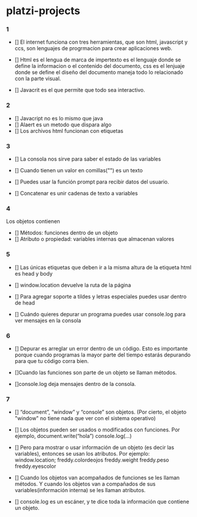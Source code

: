 # platzi-projects

### 1 
* [] El internet funciona con tres herramientas, que son html, javascript y ccs, son lenguajes de progrmacion para crear aplicaciones web.

* [] Html es el lengua de marca de impertexto es el lenguaje donde se define la informacion o el contenido del documento, css es el lenjuaje donde se define el diseño del documento maneja todo lo relacionado con la parte visual. 

* [] Javacrit es el que permite que todo sea interactivo.


### 2

* [] Javacript no es lo mismo que java 
* [] Alaert es un metodo que dispara algo
* [] Los archivos html funcionan con etiquetas

### 3
* []	La consola nos sirve para saber el estado de las variables
 
* []	Cuando tienen un valor en comillas("") es un texto
 
* []	Puedes usar la función prompt para recibir datos del usuario.
 
* []	Concatenar es unir cadenas de texto a variables

### 4
Los objetos contienen
 
* []	Métodos: funciones dentro de un objeto
* []	Atributo o propiedad: variables internas que almacenan valores

###  5

* [] Las únicas etiquetas que deben ir a la misma altura de la etiqueta html es head y body
 
* [] window.location  devuelve la ruta de la página
 
* [] Para agregar soporte a tildes y letras especiales puedes usar dentro de head

* [] Cuándo quieres depurar un programa puedes usar console.log para ver mensajes en la consola


### 6
* [] Depurar es arreglar un error dentro de un código. Esto es importante porque cuando programas la mayor parte del tiempo estarás depurando para que tu código corra bien.

* []Cuando las funciones son parte de un objeto se llaman métodos.

* []console.log deja mensajes dentro de la consola.


### 7

* [] “document”, “window” y “console” son objetos. (Por cierto, el objeto "window"
no tiene nada que ver con el sistema operativo)

* [] Los objetos pueden ser usados o modificados con funciones. Por ejemplo,
document.write(“hola”) console.log(…)

* [] Pero para mostrar o usar información de un objeto (es decir las variables),
entonces se usan los atributos. Por ejemplo:
window.location;
freddy.colordeojos
freddy.weight
freddy.peso
freddy.eyescolor

* [] Cuando los objetos van acompañados de funciones se les llaman métodos.
Y cuando los objetos van a compañados de sus variables(información interna)
se les llaman atributos.

* [] console.log es un escáner, y te dice toda la información que contiene un objeto.
